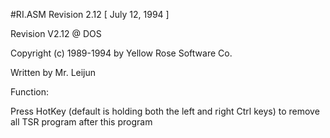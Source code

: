 #RI.ASM  Revision 2.12         [ July 12, 1994 ]

Revision V2.12 @ DOS

Copyright (c) 1989-1994 by Yellow Rose Software Co.

Written by Mr. Leijun

Function:

Press HotKey (default is holding both the left and right Ctrl keys) to remove all TSR program after this program
